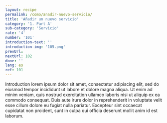 ```yaml
---
layout: recipe
permalink: /como/anadir-nuevo-servicio/
title: 'Añadir un nuevo servicio'
category: '1. Part A'
sub-category: 'Servicio'
rate: '4'
number: '101'
introduction-text: ''
introduction-img: '105.png'
prevUrl: 
nextUrl: 102
done: ''
lang: es
ref: 101
---
```


Introduction lorem ipsum dolor sit amet, consectetur adipiscing elit, sed do eiusmod tempor incididunt ut labore et dolore magna aliqua. Ut enim ad minim veniam, quis nostrud exercitation ullamco laboris nisi ut aliquip ex ea commodo consequat. Duis aute irure dolor in reprehenderit in voluptate velit esse cillum dolore eu fugiat nulla pariatur. Excepteur sint occaecat cupidatat non proident, sunt in culpa qui officia deserunt mollit anim id est laborum.

